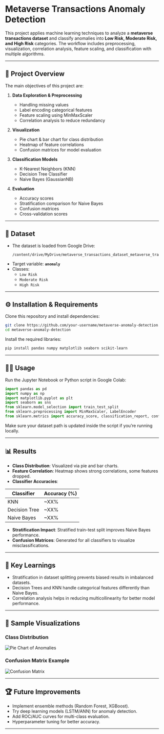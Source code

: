 # Metaverse Transactions Anomaly Detection  

This project applies machine learning techniques to analyze a **metaverse transactions dataset** and classify anomalies into **Low Risk, Moderate Risk, and High Risk** categories. The workflow includes preprocessing, visualization, correlation analysis, feature scaling, and classification with multiple algorithms.  

---

## 🚀 Project Overview  

The main objectives of this project are:  

1. **Data Exploration & Preprocessing**  
   - Handling missing values  
   - Label encoding categorical features  
   - Feature scaling using MinMaxScaler  
   - Correlation analysis to reduce redundancy  

2. **Visualization**  
   - Pie chart & bar chart for class distribution  
   - Heatmap of feature correlations  
   - Confusion matrices for model evaluation  

3. **Classification Models**  
   - K-Nearest Neighbors (KNN)  
   - Decision Tree Classifier  
   - Naive Bayes (GaussianNB)  

4. **Evaluation**  
   - Accuracy scores  
   - Stratification comparison for Naive Bayes  
   - Confusion matrices  
   - Cross-validation scores  

---

## 📂 Dataset  

- The dataset is loaded from Google Drive:  
  ```
  /content/drive/MyDrive/metaverse_transactions_dataset_metaverse_transactions_dataset.csv
  ```
- Target variable: **`anomaly`**  
- Classes:  
  - `Low Risk`  
  - `Moderate Risk`  
  - `High Risk`  

---

## ⚙️ Installation & Requirements  

Clone this repository and install dependencies:  

```bash
git clone https://github.com/your-username/metaverse-anomaly-detection.git
cd metaverse-anomaly-detection
```

Install the required libraries:  

```bash
pip install pandas numpy matplotlib seaborn scikit-learn
```

---

## 🧑‍💻 Usage  

Run the Jupyter Notebook or Python script in Google Colab:  

```python
import pandas as pd
import numpy as np
import matplotlib.pyplot as plt
import seaborn as sns
from sklearn.model_selection import train_test_split
from sklearn.preprocessing import MinMaxScaler, LabelEncoder
from sklearn.metrics import accuracy_score, classification_report, confusion_matrix
```

Make sure your dataset path is updated inside the script if you’re running locally.  

---

## 📊 Results  

- **Class Distribution**: Visualized via pie and bar charts.  
- **Feature Correlation**: Heatmap shows strong correlations, some features dropped.  
- **Classifier Accuracies**:  

| Classifier      | Accuracy (%) |
|-----------------|--------------|
| KNN             | ~XX% |
| Decision Tree   | ~XX% |
| Naive Bayes     | ~XX% |

- **Stratification Impact**: Stratified train-test split improves Naive Bayes performance.  
- **Confusion Matrices**: Generated for all classifiers to visualize misclassifications.  

---

## 📌 Key Learnings  

- Stratification in dataset splitting prevents biased results in imbalanced datasets.  
- Decision Trees and KNN handle categorical features differently than Naive Bayes.  
- Correlation analysis helps in reducing multicollinearity for better model performance.  

---

## 📸 Sample Visualizations  

### Class Distribution  
![Pie Chart of Anomalies](assets/class_distribution.png)  

### Confusion Matrix Example  
![Confusion Matrix](assets/confusion_matrix.png)  

---

## 🏆 Future Improvements  

- Implement ensemble methods (Random Forest, XGBoost).  
- Try deep learning models (LSTM/ANN) for anomaly detection.  
- Add ROC/AUC curves for multi-class evaluation.  
- Hyperparameter tuning for better accuracy.  

---

